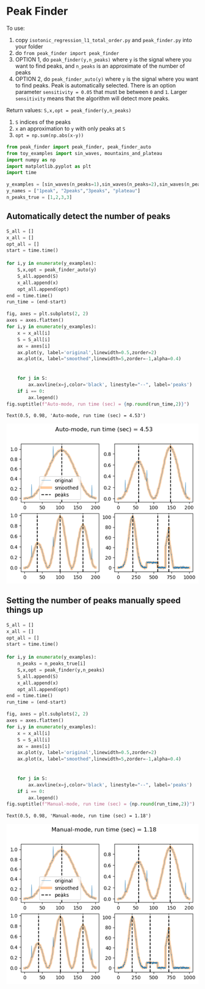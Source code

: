 # Peak Finder

To use: 
1. copy `isotonic_regression_l1_total_order.py` and `peak_finder.py` into your folder
2. do `from peak_finder import peak_finder`
3. OPTION 1, do `peak_finder(y,n_peaks)` where `y` is the signal where you want to find peaks, and `n_peaks` is an approximate of the number of peaks
3. OPTION 2, do `peak_finder_auto(y)` where `y` is the signal where you want to find peaks. Peak is automatically selected. There is an option parameter `sensitivity = 0.05` that must be between `0` and `1`. Larger `sensitivity` means that the algorithm will detect more peaks.


Return values:
`S,x,opt = peak_finder(y,n_peaks)`
1. `S` indices of the peaks
2. `x` an approximation to `y` with only peaks at `S`
3. `opt = np.sum(np.abs(x-y))`



```python
from peak_finder import peak_finder, peak_finder_auto
from toy_examples import sin_waves, mountains_and_plateau
import numpy as np
import matplotlib.pyplot as plt
import time
```


```python
y_examples = [sin_waves(n_peaks=1),sin_waves(n_peaks=2),sin_waves(n_peaks=3), mountains_and_plateau()]
y_names = ["1peak", "2peaks","3peaks", "plateau"]
n_peaks_true = [1,2,3,3]
```

## Automatically detect the number of peaks


```python
S_all = []
x_all = []
opt_all = []
start = time.time()

for i,y in enumerate(y_examples):
    S,x,opt = peak_finder_auto(y)
    S_all.append(S)
    x_all.append(x)
    opt_all.append(opt)
end = time.time()
run_time = (end-start)
```


```python
fig, axes = plt.subplots(2, 2)
axes = axes.flatten()
for i,y in enumerate(y_examples):
    x = x_all[i]
    S = S_all[i]
    ax = axes[i]
    ax.plot(y, label='original',linewidth=0.5,zorder=2)
    ax.plot(x, label="smoothed",linewidth=5,zorder=-1,alpha=0.4)


    for j in S:
        ax.axvline(x=j,color='black', linestyle="--", label='peaks')
    if i == 0:
        ax.legend()
fig.suptitle(f"Auto-mode, run time (sec) = {np.round(run_time,2)}")

```




    Text(0.5, 0.98, 'Auto-mode, run time (sec) = 4.53')




    
![png](README_files/README_5_1.png)
    


## Setting the number of peaks manually speed things up


```python
S_all = []
x_all = []
opt_all = []
start = time.time()

for i,y in enumerate(y_examples):
    n_peaks = n_peaks_true[i]
    S,x,opt = peak_finder(y,n_peaks)
    S_all.append(S)
    x_all.append(x)
    opt_all.append(opt)
end = time.time()
run_time = (end-start)
```


```python
fig, axes = plt.subplots(2, 2)
axes = axes.flatten()
for i,y in enumerate(y_examples):
    x = x_all[i]
    S = S_all[i]
    ax = axes[i]
    ax.plot(y, label='original',linewidth=0.5,zorder=2)
    ax.plot(x, label="smoothed",linewidth=5,zorder=-1,alpha=0.4)


    for j in S:
        ax.axvline(x=j,color='black', linestyle="--", label='peaks')
    if i == 0:
        ax.legend()
fig.suptitle(f"Manual-mode, run time (sec) = {np.round(run_time,2)}")
```




    Text(0.5, 0.98, 'Manual-mode, run time (sec) = 1.18')




    
![png](README_files/README_8_1.png)
    

